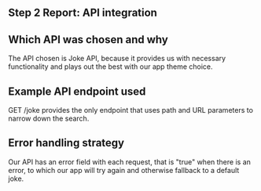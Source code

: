 ## Step 2 Report: API integration

## **Which API was chosen and why**
The API chosen is Joke API, because it provides us with necessary functionality and plays out the best with our app theme choice.
## **Example API endpoint used**
GET /joke provides the only endpoint that uses path and URL parameters to narrow down the search.
## **Error handling strategy**
Our API has an error field with each request, that is "true" when there is an error, to which our app will try again and otherwise fallback to a default joke.